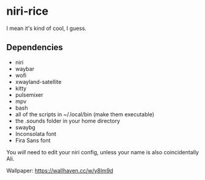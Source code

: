 # niri-rice
I mean it's kind of cool, I guess.

## Dependencies

- niri
- waybar
- wofi
- xwayland-satellite
- kitty
- pulsemixer
- mpv
- bash
- all of the scripts in ~/.local/bin (make them executable)
- the .sounds folder in your home directory
- swaybg
- Inconsolata font
- Fira Sans font

You *will* need to edit your niri config, unless your name is also coincidentally Ali.

Wallpaper: https://wallhaven.cc/w/y8lm9d
